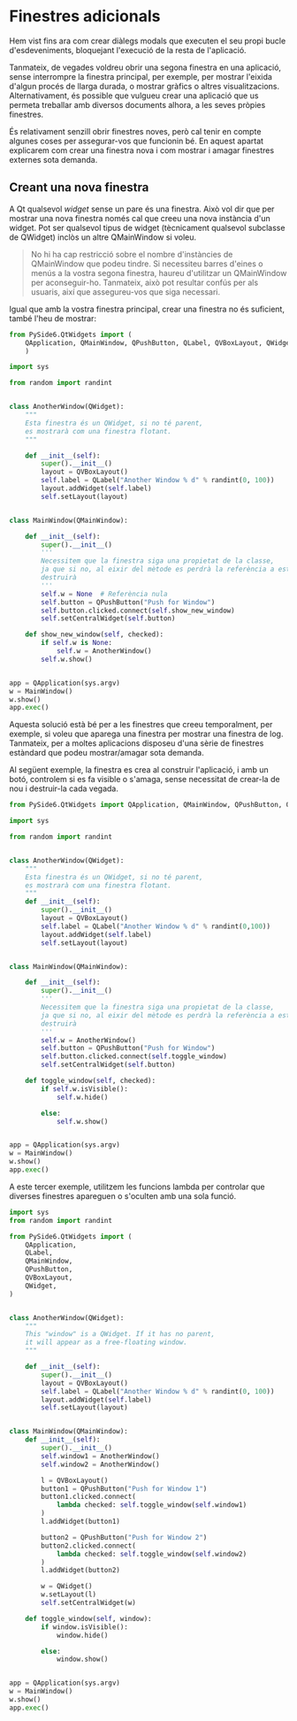 # Finestres adicionals

Hem vist fins ara com crear diàlegs modals que executen el seu propi bucle d'esdeveniments, bloquejant l'execució de la resta de l'aplicació.

Tanmateix, de vegades voldreu obrir una segona finestra en una aplicació, sense interrompre la finestra principal, per exemple, per mostrar l'eixida d'algun procés de llarga durada, o mostrar gràfics o altres visualitzacions. Alternativament, és possible que vulgueu crear una aplicació que us permeta treballar amb diversos documents alhora, a les seves pròpies finestres.

És relativament senzill obrir finestres noves, però cal tenir en compte algunes coses per assegurar-vos que funcionin bé. En aquest apartat explicarem com crear una finestra nova i com mostrar i amagar finestres externes sota demanda.

## Creant una nova finestra

A Qt qualsevol *widget* sense un pare és una finestra. Això vol dir que per mostrar una nova finestra només cal que creeu una nova instància d'un widget. Pot ser qualsevol tipus de widget (tècnicament qualsevol subclasse de QWidget) inclòs un altre QMainWindow si voleu.

> No hi ha cap restricció sobre el nombre d'instàncies de QMainWindow que podeu tindre. Si necessiteu barres d'eines o menús a la vostra segona finestra, haureu d'utilitzar un QMainWindow per aconseguir-ho. Tanmateix, això pot resultar confús per als usuaris, així que assegureu-vos que siga necessari.

Igual que amb la vostra finestra principal, crear una finestra no és suficient, també l'heu de mostrar:

```py
from PySide6.QtWidgets import (
    QApplication, QMainWindow, QPushButton, QLabel, QVBoxLayout, QWidget
    )

import sys

from random import randint


class AnotherWindow(QWidget):
    """
    Esta finestra és un QWidget, si no té parent,
    es mostrarà com una finestra flotant.
    """

    def __init__(self):
        super().__init__()
        layout = QVBoxLayout()
        self.label = QLabel("Another Window % d" % randint(0, 100))
        layout.addWidget(self.label)
        self.setLayout(layout)


class MainWindow(QMainWindow):

    def __init__(self):
        super().__init__()
        '''
        Necessitem que la finestra siga una propietat de la classe,
        ja que si no, al eixir del mètode es perdrà la referència a esta i es
        destruirà
        '''
        self.w = None  # Referència nula
        self.button = QPushButton("Push for Window")
        self.button.clicked.connect(self.show_new_window)
        self.setCentralWidget(self.button)

    def show_new_window(self, checked):
        if self.w is None:
            self.w = AnotherWindow()
        self.w.show()


app = QApplication(sys.argv)
w = MainWindow()
w.show()
app.exec()

```

Aquesta solució està bé per a les finestres que creeu temporalment, per exemple, si voleu que aparega una finestra per mostrar una finestra de log. Tanmateix, per a moltes aplicacions disposeu d'una sèrie de finestres estàndard que podeu mostrar/amagar sota demanda.

Al següent exemple, la finestra es crea al construir l'aplicació, i amb un botó, controlem si es fa visible o s'amaga, sense necessitat de crear-la de nou i destruir-la cada vegada.

```py
from PySide6.QtWidgets import QApplication, QMainWindow, QPushButton, QLabel, QVBoxLayout, QWidget

import sys

from random import randint


class AnotherWindow(QWidget):
    """
    Esta finestra és un QWidget, si no té parent,
    es mostrarà com una finestra flotant.
    """
    def __init__(self):
        super().__init__()
        layout = QVBoxLayout()
        self.label = QLabel("Another Window % d" % randint(0,100))
        layout.addWidget(self.label)
        self.setLayout(layout)


class MainWindow(QMainWindow):

    def __init__(self):
        super().__init__()
        '''
        Necessitem que la finestra siga una propietat de la classe,
        ja que si no, al eixir del mètode es perdrà la referència a esta i es
        destruirà
        '''
        self.w = AnotherWindow()
        self.button = QPushButton("Push for Window")
        self.button.clicked.connect(self.toggle_window)
        self.setCentralWidget(self.button)

    def toggle_window(self, checked):
        if self.w.isVisible():
            self.w.hide()

        else:
            self.w.show()


app = QApplication(sys.argv)
w = MainWindow()
w.show()
app.exec()
```

A este tercer exemple, utilitzem les funcions lambda per controlar que diverses finestres apareguen o s'oculten amb una sola funció.

```py
import sys
from random import randint

from PySide6.QtWidgets import (
    QApplication,
    QLabel,
    QMainWindow,
    QPushButton,
    QVBoxLayout,
    QWidget,
)


class AnotherWindow(QWidget):
    """
    This "window" is a QWidget. If it has no parent,
    it will appear as a free-floating window.
    """

    def __init__(self):
        super().__init__()
        layout = QVBoxLayout()
        self.label = QLabel("Another Window % d" % randint(0, 100))
        layout.addWidget(self.label)
        self.setLayout(layout)


class MainWindow(QMainWindow):
    def __init__(self):
        super().__init__()
        self.window1 = AnotherWindow()
        self.window2 = AnotherWindow()

        l = QVBoxLayout()
        button1 = QPushButton("Push for Window 1")
        button1.clicked.connect(
            lambda checked: self.toggle_window(self.window1)
        )
        l.addWidget(button1)

        button2 = QPushButton("Push for Window 2")
        button2.clicked.connect(
            lambda checked: self.toggle_window(self.window2)
        )
        l.addWidget(button2)

        w = QWidget()
        w.setLayout(l)
        self.setCentralWidget(w)

    def toggle_window(self, window):
        if window.isVisible():
            window.hide()

        else:
            window.show()


app = QApplication(sys.argv)
w = MainWindow()
w.show()
app.exec()
```